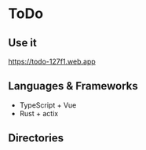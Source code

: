 # ToDo

## Use it
https://todo-127f1.web.app

## Languages & Frameworks
- TypeScript + Vue
- Rust + actix

## Directories
